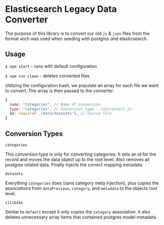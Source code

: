 # Elasticsearch Legacy Data Converter

The purpose of this library is to convert our old `js` & `json` files from the format wich was used when seeding with postgres _and_ elasticsearch.

## Usage

`$ npm start` -  runs with default configuration

`$ npm run clean` - deletes converted files


Utilizing the configuration hash, we populate an array for each file we want to convert. The array is then passed to the converter.

```javascript
{
  name: "Categories", // Name of conversion
  type: "categories", // Conversion type - lib/convert.js
  in: require('./data/datasets'), // Source file
}
```

## Conversion Types

`categories`

This conversion type is only for converting categories. It sets an id for the record and moves the data object up to the root level. Also removes all postgres related data. Finally injects the correct mapping metadata.

`datasets`

Everything `categories` does (sans category meta injection), plus copies the associations from `dataPreviews`, `category`, and `metadata` to the objects root level.

`citibike`

Similar to `default` except it _only_ copies the `category` association. It also deletes unnecessary array items that contained postgres model metadata.
